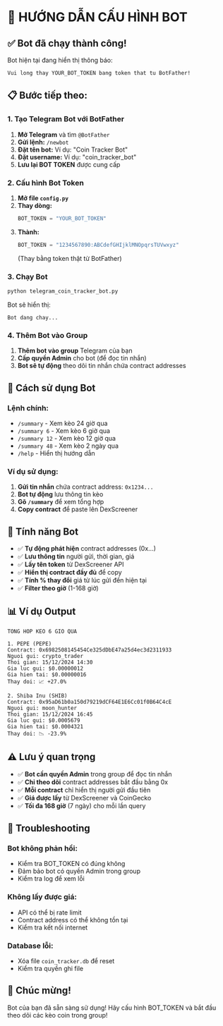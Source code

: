 # 🚀 HƯỚNG DẪN CẤU HÌNH BOT

## ✅ Bot đã chạy thành công!

Bot hiện tại đang hiển thị thông báo:
```
Vui long thay YOUR_BOT_TOKEN bang token that tu BotFather!
```

## 📋 Bước tiếp theo:

### 1. Tạo Telegram Bot với BotFather

1. **Mở Telegram** và tìm `@BotFather`
2. **Gửi lệnh:** `/newbot`
3. **Đặt tên bot:** Ví dụ: "Coin Tracker Bot"
4. **Đặt username:** Ví dụ: "coin_tracker_bot"
5. **Lưu lại BOT TOKEN** được cung cấp

### 2. Cấu hình Bot Token

1. **Mở file `config.py`**
2. **Thay dòng:**
   ```python
   BOT_TOKEN = "YOUR_BOT_TOKEN"
   ```
3. **Thành:**
   ```python
   BOT_TOKEN = "1234567890:ABCdefGHIjklMNOpqrsTUVwxyz"
   ```
   (Thay bằng token thật từ BotFather)

### 3. Chạy Bot

```bash
python telegram_coin_tracker_bot.py
```

Bot sẽ hiển thị:
```
Bot dang chay...
```

### 4. Thêm Bot vào Group

1. **Thêm bot vào group** Telegram của bạn
2. **Cấp quyền Admin** cho bot (để đọc tin nhắn)
3. **Bot sẽ tự động** theo dõi tin nhắn chứa contract addresses

## 📱 Cách sử dụng Bot

### Lệnh chính:
- `/summary` - Xem kèo 24 giờ qua
- `/summary 6` - Xem kèo 6 giờ qua
- `/summary 12` - Xem kèo 12 giờ qua
- `/summary 48` - Xem kèo 2 ngày qua
- `/help` - Hiển thị hướng dẫn

### Ví dụ sử dụng:
1. **Gửi tin nhắn** chứa contract address: `0x1234...`
2. **Bot tự động** lưu thông tin kèo
3. **Gõ `/summary`** để xem tổng hợp
4. **Copy contract** để paste lên DexScreener

## 🎯 Tính năng Bot

- ✅ **Tự động phát hiện** contract addresses (0x...)
- ✅ **Lưu thông tin** người gửi, thời gian, giá
- ✅ **Lấy tên token** từ DexScreener API
- ✅ **Hiển thị contract đầy đủ** để copy
- ✅ **Tính % thay đổi** giá từ lúc gửi đến hiện tại
- ✅ **Filter theo giờ** (1-168 giờ)

## 📊 Ví dụ Output

```
TONG HOP KEO 6 GIO QUA

1. PEPE (PEPE)
Contract: 0x6982508145454Ce325dDbE47a25d4ec3d2311933
Nguoi gui: crypto_trader
Thoi gian: 15/12/2024 14:30
Gia luc gui: $0.00000012
Gia hien tai: $0.00000016
Thay doi: 📈 +27.0%

2. Shiba Inu (SHIB)
Contract: 0x95aD61b0a150d79219dCF64E1E6Cc01f0B64C4cE
Nguoi gui: moon_hunter
Thoi gian: 15/12/2024 16:45
Gia luc gui: $0.0005679
Gia hien tai: $0.0004321
Thay doi: 📉 -23.9%
```

## ⚠️ Lưu ý quan trọng

- ✅ **Bot cần quyền Admin** trong group để đọc tin nhắn
- ✅ **Chỉ theo dõi** contract addresses bắt đầu bằng 0x
- ✅ **Mỗi contract** chỉ hiển thị người gửi đầu tiên
- ✅ **Giá được lấy** từ DexScreener và CoinGecko
- ✅ **Tối đa 168 giờ** (7 ngày) cho mỗi lần query

## 🐛 Troubleshooting

### Bot không phản hồi:
- Kiểm tra BOT_TOKEN có đúng không
- Đảm bảo bot có quyền Admin trong group
- Kiểm tra log để xem lỗi

### Không lấy được giá:
- API có thể bị rate limit
- Contract address có thể không tồn tại
- Kiểm tra kết nối internet

### Database lỗi:
- Xóa file `coin_tracker.db` để reset
- Kiểm tra quyền ghi file

## 🎉 Chúc mừng!

Bot của bạn đã sẵn sàng sử dụng! Hãy cấu hình BOT_TOKEN và bắt đầu theo dõi các kèo coin trong group!

